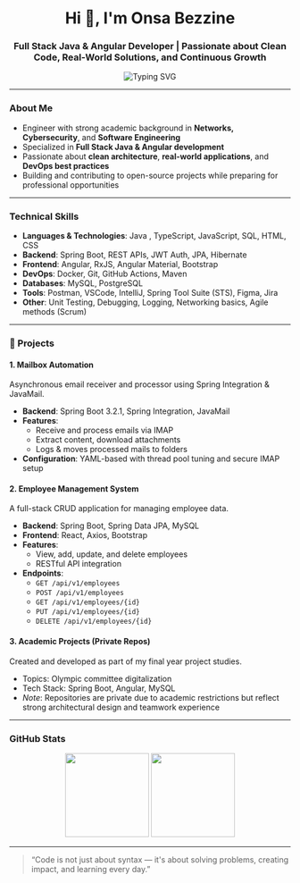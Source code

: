 
<h1 align="center">Hi 👋, I'm Onsa Bezzine</h1>
<h3 align="center">Full Stack Java & Angular Developer | Passionate about Clean Code, Real-World Solutions, and Continuous Growth</h3>

<p align="center">
  <img src="https://readme-typing-svg.demolab.com?font=Fira+Code&duration=3000&pause=1000&center=true&vCenter=true&width=435&lines=Welcome+to+my+GitHub+space!;Java+%7C+Spring+Boot+%7C+Angular;Docker+%7C+Git+%7C+REST+APIs;Always+learning+%7C+Always+building" alt="Typing SVG" />
</p>

---

### About Me

- Engineer with strong academic background in **Networks, Cybersecurity**, and **Software Engineering**
- Specialized in **Full Stack Java & Angular development**
- Passionate about **clean architecture**, **real-world applications**, and **DevOps best practices**
- Building and contributing to open-source projects while preparing for professional opportunities

---

### Technical Skills

- **Languages & Technologies**: Java , TypeScript, JavaScript, SQL, HTML, CSS  
- **Backend**: Spring Boot, REST APIs, JWT Auth, JPA, Hibernate  
- **Frontend**: Angular, RxJS, Angular Material, Bootstrap  
- **DevOps**: Docker, Git, GitHub Actions, Maven  
- **Databases**: MySQL, PostgreSQL  
- **Tools**: Postman, VSCode, IntelliJ, Spring Tool Suite (STS), Figma, Jira  
- **Other**: Unit Testing, Debugging, Logging, Networking basics, Agile methods (Scrum)

---

### 🚀 Projects

#### 1. **Mailbox Automation**
Asynchronous email receiver and processor using Spring Integration & JavaMail.

- **Backend**: Spring Boot 3.2.1, Spring Integration, JavaMail
- **Features**:
  - Receive and process emails via IMAP
  - Extract content, download attachments
  - Logs & moves processed mails to folders
- **Configuration**: YAML-based with thread pool tuning and secure IMAP setup


  
#### 2. **Employee Management System**
A full-stack CRUD application for managing employee data.

- **Backend**: Spring Boot, Spring Data JPA, MySQL
- **Frontend**: React, Axios, Bootstrap  
- **Features**:
  - View, add, update, and delete employees
  - RESTful API integration
- **Endpoints**:
  - `GET /api/v1/employees`
  - `POST /api/v1/employees`
  - `GET /api/v1/employees/{id}`
  - `PUT /api/v1/employees/{id}`
  - `DELETE /api/v1/employees/{id}`



#### 3. **Academic Projects (Private Repos)**
Created and developed as part of my final year project studies.

- Topics: Olympic committee digitalization
- Tech Stack: Spring Boot, Angular, MySQL
- *Note*: Repositories are private due to academic restrictions but reflect strong architectural design and teamwork experience

---

### GitHub Stats

<p align="center">
  <img src="https://github-readme-stats.vercel.app/api?username=onsabezzine&show_icons=true&theme=dark" height="150" />
  <img src="https://github-readme-stats.vercel.app/api/top-langs/?username=onsabezzine&layout=compact&theme=dark" height="150" />
</p>

---

> “Code is not just about syntax — it's about solving problems, creating impact, and learning every day.”



